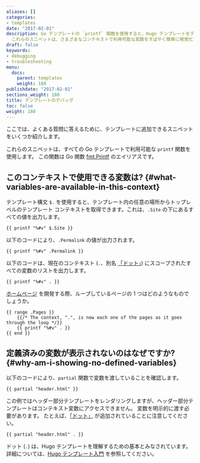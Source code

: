 ```yaml
---
aliases: []
categories:
- templates
date: "2017-02-01"
description: Go テンプレートの `printf` 関数を使用すると、Hugo テンプレートをデバッグできます。
  これらのスニペットは、さまざまなコンテキストで利用可能な変数をすばやく簡単に視覚化できます。
draft: false
keywords:
- debugging
- troubleshooting
menu:
  docs:
    parent: templates
    weight: 180
publishdate: "2017-02-01"
sections_weight: 180
title: テンプレートのデバッグ
toc: false
weight: 180
---
```


ここでは、よくある質問に答えるために、テンプレートに追加できるスニペットをいくつか紹介します。

これらのスニペットは、すべての Go テンプレートで利用可能な `printf` 関数を使用します。 この関数は Go 関数 [fmt.Printf](https://pkg.go.dev/fmt) のエイリアスです。 

## このコンテキストで使用できる変数は? {#what-variables-are-available-in-this-context}

テンプレート構文 `$.` を使用すると、テンプレート内の任意の場所からトップレベルのテンプレート コンテキストを取得できます。これは、`.Site` の下にあるすべての値を出力します。

```go-html-template
{{ printf "%#v" $.Site }}
```

以下のコードにより、`.Permalink` の値が出力されます。

```go-html-template
{{ printf "%#v" .Permalink }}
```

以下のコードは、現在のコンテキスト (`.`、別名 [「ドット」][tempintro]) にスコープされたすべての変数のリストを出力します。

```go-html-template
{{ printf "%#v" . }}
```

[ホームページ][homepage] を開発する際、ループしているページの 1 つはどのようなものでしょうか。

```go-html-template
{{ range .Pages }}
    {{/* The context, ".", is now each one of the pages as it goes through the loop */}}
    {{ printf "%#v" . }}
{{ end }}
```

## 定義済みの変数が表示されないのはなぜですか? {#why-am-i-showing-no-defined-variables}

以下のコードにより、`partial` 関数で変数を渡していることを確認します。

```go-html-template
{{ partial "header.html" }}
```

この例ではヘッダー部分テンプレートをレンダリングしますが、ヘッダー部分テンプレートはコンテキスト変数にアクセスできません。 変数を明示的に渡す必要があります。 たとえば、[「ドット」][tempintro] が追加されていることに注意してください。

```go-html-template
{{ partial "header.html" . }}
```

ドット (`.`) は、Hugo テンプレートを理解するための基本とみなされています。 詳細については、[Hugo テンプレート入門][tempintro] を参照してください。

[homepage]: /templates/homepage/
[tempintro]: /templates/introduction/
